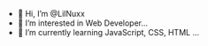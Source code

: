 - 👋 Hi, I’m @LilNuxx
- 👀 I’m interested in Web Developer...
- 🌱 I’m currently learning JavaScript, CSS, HTML ...

<!---
LilNuxx/LilNuxx is a ✨ special ✨ repository because its `README.md` (this file) appears on your GitHub profile.
You can click the Preview link to take a look at your changes.
--->
